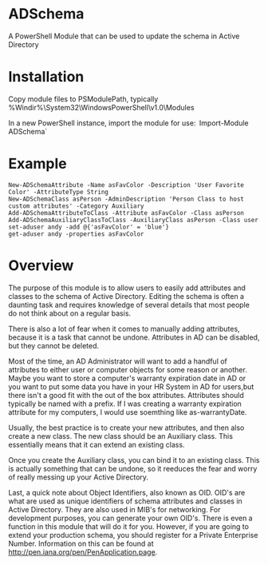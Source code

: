 # ADSchema
A PowerShell Module that can be used to update the schema in Active Directory

# Installation
Copy module files to PSModulePath, typically %Windir%\System32\WindowsPowerShell\v1.0\Modules

In a new PowerShell instance, import the module for use:`
    `Import-Module ADSchema`
# Example

```
New-ADSchemaAttribute -Name asFavColor -Description 'User Favorite Color' -AttributeType String
New-ADSchemaClass asPerson -AdminDescription 'Person Class to host custom attributes' -Category Auxiliary
Add-ADSchemaAttributeToClass -Attribute asFavColor -Class asPerson
Add-ADSchemaAuxiliaryClassToClass -AuxiliaryClass asPerson -Class user
set-aduser andy -add @{'asFavColor' = 'blue'}
get-aduser andy -properties asFavColor
```
# Overview
The purpose of this module is to allow users to easily add attributes and classes to the schema of Active Directory. Editing the schema is often a daunting task and requires knowledge of several  details that most people do not think about on a regular basis. 
    
There is also a lot of fear when it comes to manually adding attributes, because it is a task that cannot be undone. Attributes in AD can be disabled, but they cannot be deleted.

Most of the time, an AD Administrator will want to add a handful of attributes to either user or computer objects for some reason or another. Maybe you want to store a computer's warranty expiration date in AD or you want to put some data you have in your HR System in AD for users,but there isn't a good fit with the out of the box attributes. Attributes should typically be named with a prefix. If I was creating a warranty expiration attribute for my computers, I would use soemthing like as-warrantyDate. 

Usually, the best practice is to create your new attributes, and then also create a new class. The new class should be an Auxiliary class. This essentially means that it can extend an existing class. 

Once you create the Auxiliary class, you can bind it to an existing class. This is actually something that can be undone, so it reeduces the fear and worry of really messing up your Active Directory.

Last, a quick note about Object Identifiers, also known as OID. OID's are what are used as unique identifiers of schema attributes and classes in Active Directory. They are also used in MIB's for networking. For development purposes, you can generate your own OID's. There is even a function in this module that will do it for you. However, if you are going to extend your production schema, you should register for a Private Enterprise Number. Information on this can be found at http://pen.iana.org/pen/PenApplication.page. 
